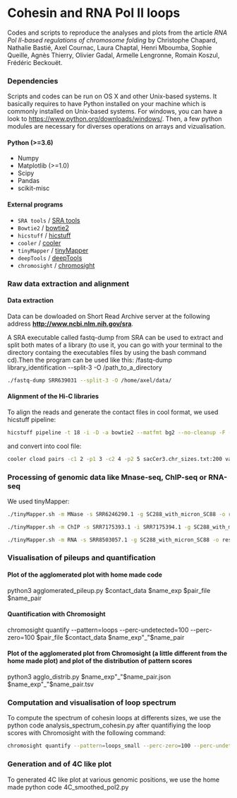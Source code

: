#  Cohesin and RNA Pol II loops 

Codes and scripts to reproduce the analyses and plots from the article _RNA Pol II-based regulations of chromosome folding_ by
Christophe Chapard, Nathalie Bastié, Axel Cournac, Laura Chaptal, Henri Mboumba, Sophie Queille, Agnès Thierry, Olivier Gadal, Armelle Lengronne, Romain Koszul, Frédéric Beckouët. 

### Dependencies

Scripts and codes can be run on OS X and other Unix-based systems. It basically requires to have Python installed on your machine which is commonly installed on Unix-based systems. 
For windows, you can have a look to https://www.python.org/downloads/windows/. Then, a few python modules are necessary for diverses operations on arrays and vizualisation. 

#### Python (>=3.6)
* Numpy
* Matplotlib (>=1.0)
* Scipy
* Pandas
* scikit-misc 

#### External programs

* `SRA tools` / [SRA tools](https://github.com/ncbi/sra-tools)
* `Bowtie2` / [bowtie2](http://bowtie-bio.sourceforge.net/bowtie2/index.shtml)
* `hicstuff` / [hicstuff](https://github.com/koszullab/hicstuff)
* `cooler` / [cooler](https://github.com/open2c/cooler)
* `tinyMapper` / [tinyMapper](https://github.com/js2264/tinyMapper)
* `deepTools` / [deepTools](https://deeptools.readthedocs.io/en/develop/)
* `chromosight` / [chromosight](https://github.com/koszullab/chromosight)

### Raw data extraction and alignment
#### Data extraction
Data can be dowloaded on Short Read Archive server at the following address **http://www.ncbi.nlm.nih.gov/sra**.

A SRA executable called fastq-dump from SRA can be used to extract and split both mates of a library (to use it, you can go with your terminal to the directory containg the executables files by using the bash command cd).Then the program can be used like this:  /fastq-dump library_identification --split-3 -O /path_to_a_directory
 
```bash
./fastq-dump SRR639031 --split-3 -O /home/axel/data/
```

#### Alignment of the Hi-C libraries
To align the reads and generate the contact files in cool format, we used hicstuff pipeline: 
```bash
hicstuff pipeline -t 18 -i -D -a bowtie2 --matfmt bg2 --no-cleanup -F -p -o out_Micro-C_WT_log_classic_genome  -g SC288_with_micron SRR7939017.1_1.fastq SRR7939017.1_2.fastq
```
and convert into cool file:
```bash
cooler cload pairs -c1 2 -p1 3 -c2 4 -p2 5 sacCer3.chr_sizes.txt:200 valid_idx_pcrfree.pairs valid_idx_pcrfree.pairs.cool
```

### Processing of genomic data like Mnase-seq, ChIP-seq or RNA-seq
We used tinyMapper: 
```bash
./tinyMapper.sh -m MNase -s SRR6246290.1 -g SC288_with_micron_SC88 -o results_ATAC-seq

./tinyMapper.sh -m ChIP -s SRR7175393.1 -i SRR7175394.1 -g SC288_with_micron_SC88 -o results_CHIP

./tinyMapper.sh -m RNA -s SRR8503057.1 -g SC288_with_micron_SC88 -o results_RNAseq
```

### Visualisation of pileups and quantification 

####  Plot of the agglomerated plot with home made code
python3 agglomerated_pileup.py $contact_data $name_exp $pair_file $name_pair

####   Quantification with Chromosight 
chromosight quantify --pattern=loops  --perc-undetected=100 --perc-zero=100   $pair_file $contact_data $name_exp"_"$name_pair

####   Plot of the agglomerated plot from Chromosight (a little different from the home made plot) and plot of the distribution of pattern scores
python3 agglo_distrib.py $name_exp"_"$name_pair.json $name_exp"_"$name_pair.tsv


### Computation and visualisation of loop spectrum 

To compute the spectrum of cohesin loops at differents sizes, we use the python code analysis_spectrum_cohesin.py after quantifiying the loop scores with Chromosight with the following command: 
```bash
chromosight quantify --pattern=loops_small --perc-zero=100 --perc-undetected=20  /home/axel/Bureau/YEAST/pairs_peaks_cohesins3.txt.bg2.all_sizes.2  /media/axel/RSG5/disk/copy_diverse_yeast/data_LChaptel/out_LCH10/tmp/valid_idx_pcrfree.pairs.2000.S288C.cool  LCH10
```

### Generation and of 4C like plot 
To generated 4C like plot at various genomic positions, we use the home made python code 4C_smoothed_pol2.py







